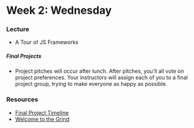 # Week 2: Wednesday

### Lecture

- A Tour of JS Frameworks

##### Final Projects

- Project pitches will occur after lunch.  After pitches, you'll all vote on project preferences.  Your instructors will assign each of you to a final project group, trying to make everyone as happy as possible.

### Resources

- [Final Project Timeline](../resources/final-projects.md)
- [Welcome to the Grind](https://www.youtube.com/watch?v=hbkZrOU1Zag)
